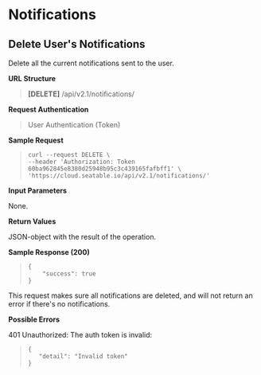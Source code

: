 #  Notifications

## Delete User's Notifications

Delete all the current notifications sent to the user.


**URL Structure**

> **\[DELETE]** /api/v2.1/notifications/


**Request Authentication**

> User Authentication (Token)

**Sample Request**

> ```
> curl --request DELETE \
> --header 'Authorization: Token 60ba962845e8380d25948b95c3c439165fafbff1' \
> 'https://cloud.seatable.io/api/v2.1/notifications/' 
> ```


**Input Parameters**

None.


**Return Values**

JSON-object with the result of the operation.

**Sample Response (200)**

> ```
> {
>     "success": true
> }
> ```
This request makes sure all notifications are deleted, and will not return an error if there's no notifications.


**Possible Errors**

401 Unauthorized: The auth token is invalid:
>```
>{
>    "detail": "Invalid token"
>}
>```



